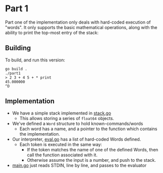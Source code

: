 # Part 1

Part one of the implementation only deals with hard-coded execution
of "words".  It only supports the basic mathematical operations, along
with the ability to print the top-most entry of the stack:

## Building

To build, and run this version:

```
go build .
./part1
> 2 3 + 4 5 + * print
45.000000
^D
```


## Implementation

* We have a simple stack implemented in [stack.go](stack.go)
  * This allows storing a series of `float64` objects.
* We've defined a `Word` structure to hold known-commands/words
  * Each word has a name, and a pointer to the function which contains the implementation.
* Our interpreter, [eval.go](eval.go) has a list of hard-coded Words defined.
  * Each token is executed in the same way:
    * If the token matches the name of one of the defined Words, then call the function associated with it.
    * Otherwise assume the input is a number, and push to the stack.
* [main.go](main.go) just reads STDIN, line by line, and passes to the evaluator
